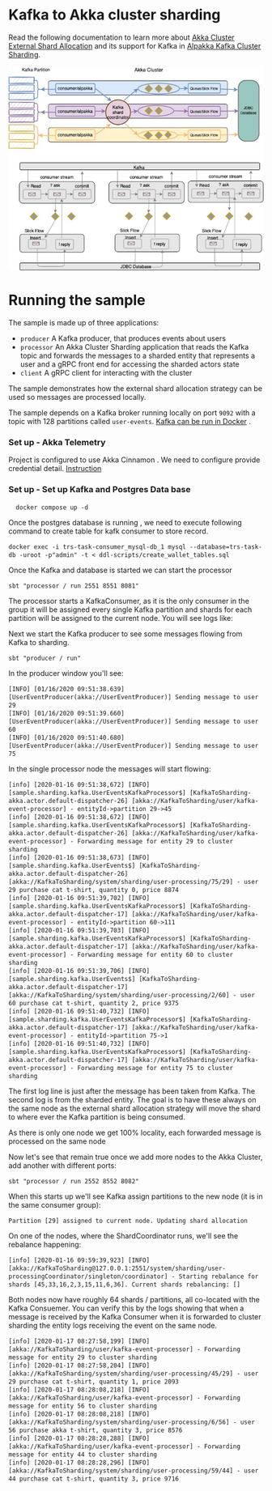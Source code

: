 # Kafka to Akka cluster sharding


Read the following documentation to learn more about [Akka Cluster External Shard Allocation](https://doc.akka.io/docs/akka/current/typed/cluster-sharding.html#external-shard-allocation) 
and its support for Kafka in [Alpakka Kafka Cluster Sharding](https://doc.akka.io/docs/alpakka-kafka/current/cluster-sharding.html).


![alt text](./trs.jpeg)

# Running the sample 

The sample is made up of three applications:
* `producer` A Kafka producer, that produces events about users 
* `processor` An Akka Cluster Sharding application that reads the Kafka topic and forwards the messages to a sharded
              entity that represents a user and a gRPC front end for accessing the sharded actors state
* `client` A gRPC client for interacting with the cluster
              
The sample demonstrates how the external shard allocation strategy can be used so messages are processed locally.

The sample depends on a Kafka broker running locally on port `9092` with a topic with 128 partitions called `user-events`. 
[Kafka can be run in Docker](https://github.com/wurstmeister/kafka-docker) .

### Set up - Akka Telemetry 
Project is configured to use Akka Cinnamon . We need to configure provide credential detail.
[Instruction](https://developer.lightbend.com/docs/telemetry/current/getting-started/start.html)

### Set up - Set up Kafka and Postgres Data base
```
  docker compose up -d 
```
Once the postgres database is running , we need to execute following command to create table for kafk consumer to store record.

```
docker exec -i trs-task-consumer_mysql-db_1 mysql --database=trs-task-db -uroot -p"admin" -t < ddl-scripts/create_wallet_tables.sql

```


Once the Kafka  and database is started we can start the processor
 
```
sbt "processor / run 2551 8551 8081"
```

The processor starts a KafkaConsumer, as it is the only consumer in the group it will be assigned every single Kafka partition
and shards for each partition will be assigned to the current node. You will see logs like:



Next we start the Kafka producer to see some messages flowing from Kafka to sharding.

```
sbt "producer / run"
```

In the producer window you'll see:

```
[INFO] [01/16/2020 09:51:38.639] [UserEventProducer(akka://UserEventProducer)] Sending message to user 29
[INFO] [01/16/2020 09:51:39.660] [UserEventProducer(akka://UserEventProducer)] Sending message to user 60
[INFO] [01/16/2020 09:51:40.680] [UserEventProducer(akka://UserEventProducer)] Sending message to user 75

```

In the single processor node the messages will start flowing:

```
[info] [2020-01-16 09:51:38,672] [INFO] [sample.sharding.kafka.UserEventsKafkaProcessor$] [KafkaToSharding-akka.actor.default-dispatcher-26] [akka://KafkaToSharding/user/kafka-event-processor] - entityId->partition 29->45
[info] [2020-01-16 09:51:38,672] [INFO] [sample.sharding.kafka.UserEventsKafkaProcessor$] [KafkaToSharding-akka.actor.default-dispatcher-26] [akka://KafkaToSharding/user/kafka-event-processor] - Forwarding message for entity 29 to cluster sharding
[info] [2020-01-16 09:51:38,673] [INFO] [sample.sharding.kafka.UserEvents$] [KafkaToSharding-akka.actor.default-dispatcher-26] [akka://KafkaToSharding/system/sharding/user-processing/75/29] - user 29 purchase cat t-shirt, quantity 0, price 8874
[info] [2020-01-16 09:51:39,702] [INFO] [sample.sharding.kafka.UserEventsKafkaProcessor$] [KafkaToSharding-akka.actor.default-dispatcher-17] [akka://KafkaToSharding/user/kafka-event-processor] - entityId->partition 60->111
[info] [2020-01-16 09:51:39,703] [INFO] [sample.sharding.kafka.UserEventsKafkaProcessor$] [KafkaToSharding-akka.actor.default-dispatcher-17] [akka://KafkaToSharding/user/kafka-event-processor] - Forwarding message for entity 60 to cluster sharding
[info] [2020-01-16 09:51:39,706] [INFO] [sample.sharding.kafka.UserEvents$] [KafkaToSharding-akka.actor.default-dispatcher-17] [akka://KafkaToSharding/system/sharding/user-processing/2/60] - user 60 purchase cat t-shirt, quantity 2, price 9375
[info] [2020-01-16 09:51:40,732] [INFO] [sample.sharding.kafka.UserEventsKafkaProcessor$] [KafkaToSharding-akka.actor.default-dispatcher-17] [akka://KafkaToSharding/user/kafka-event-processor] - entityId->partition 75->1
[info] [2020-01-16 09:51:40,732] [INFO] [sample.sharding.kafka.UserEventsKafkaProcessor$] [KafkaToSharding-akka.actor.default-dispatcher-17] [akka://KafkaToSharding/user/kafka-event-processor] - Forwarding message for entity 75 to cluster sharding
```

The first log line is just after the message has been taken from Kafka.
The second log is from the sharded entity. The goal is to have these
always on the same node as the external shard allocation strategy will move the shard to where ever the
Kafka partition is being consumed.

As there is only one node we get 100% locality, each forwarded message is processed on the same node

Now let's see that remain true once we add more nodes to the Akka Cluster, add another with different ports:

```
sbt "processor / run 2552 8552 8082"
```

When this starts up we'll see Kafka assign partitions to the new node (it is in the same consumer group):

```
Partition [29] assigned to current node. Updating shard allocation
```

On one of the nodes, where the ShardCoordinator runs, we'll see the rebalance happening:

```
[info] [2020-01-16 09:59:39,923] [INFO] [akka://KafkaToSharding@127.0.0.1:2551/system/sharding/user-processingCoordinator/singleton/coordinator] - Starting rebalance for shards [45,33,16,2,3,15,11,6,36]. Current shards rebalancing: []
```

Both nodes now have roughly 64 shards / partitions, all co-located with the Kafka Consuemer.
You can verify this by the logs showing that when a message is received by the Kafka Consumer when it is forwarded to 
cluster sharding the entity logs receiving the event on the same node. 

```
[info] [2020-01-17 08:27:58,199] [INFO] [akka://KafkaToSharding/user/kafka-event-processor] - Forwarding message for entity 29 to cluster sharding
[info] [2020-01-17 08:27:58,204] [INFO] [akka://KafkaToSharding/system/sharding/user-processing/45/29] - user 29 purchase cat t-shirt, quantity 1, price 2093
[info] [2020-01-17 08:28:08,218] [INFO] [akka://KafkaToSharding/user/kafka-event-processor] - Forwarding message for entity 56 to cluster sharding
[info] [2020-01-17 08:28:08,218] [INFO] [akka://KafkaToSharding/system/sharding/user-processing/6/56] - user 56 purchase akka t-shirt, quantity 3, price 8576
[info] [2020-01-17 08:28:28,288] [INFO] [akka://KafkaToSharding/user/kafka-event-processor] - Forwarding message for entity 44 to cluster sharding
[info] [2020-01-17 08:28:28,296] [INFO] [akka://KafkaToSharding/system/sharding/user-processing/59/44] - user 44 purchase cat t-shirt, quantity 3, price 9716
```



